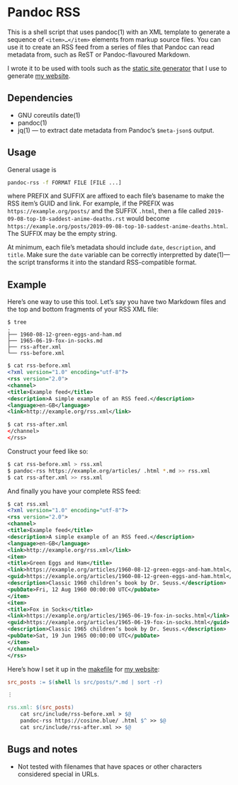# Pandoc RSS

This is a shell script that uses pandoc(1) with an XML template to
generate a sequence of `<item>…</item>` elements from markup source
files. You can use it to create an RSS feed from a series of files that
Pandoc can read metadata from, such as ReST or Pandoc-flavoured
Markdown.

I wrote it to be used with tools such as the [static site
generator](https://github.com/chambln/red/) that I use to generate [my
website](https://cosine.blue/).

## Dependencies

  - GNU coreutils date(1)
  - pandoc(1)
  - jq(1) — to extract date metadata from Pandoc’s `$meta-json$` output.

## Usage

General usage is

``` bash
pandoc-rss -f FORMAT FILE [FILE ...]
```

where PREFIX and SUFFIX are affixed to each file’s basename to make the
RSS item’s GUID and link. For example, if the PREFIX was
`https://example.org/posts/` and the SUFFIX `.html`, then a file called
`2019-09-08-top-10-saddest-anime-deaths.rst` would become
`https://example.org/posts/2019-09-08-top-10-saddest-anime-deaths.html`.
The SUFFIX may be the empty string.

At minimum, each file’s metadata should include `date`, `description`,
and `title`. Make sure the `date` variable can be correctly interpretted
by date(1)—the script transforms it into the standard RSS-compatible
format.

## Example

Here’s one way to use this tool. Let’s say you have two Markdown files
and the top and bottom fragments of your RSS XML file:

    $ tree
    .
    ├── 1960-08-12-green-eggs-and-ham.md
    ├── 1965-06-19-fox-in-socks.md
    ├── rss-after.xml
    └── rss-before.xml

``` xml
$ cat rss-before.xml
<?xml version="1.0" encoding="utf-8"?>
<rss version="2.0">
<channel>
<title>Example feed</title>
<description>A simple example of an RSS feed.</description>
<language>en-GB</language>
<link>http://example.org/rss.xml</link>
```

``` xml
$ cat rss-after.xml
</channel>
</rss>
```

Construct your feed like so:

``` bash
$ cat rss-before.xml > rss.xml
$ pandoc-rss https://example.org/articles/ .html *.md >> rss.xml
$ cat rss-after.xml >> rss.xml
```

And finally you have your complete RSS feed:

``` xml
$ cat rss.xml
<?xml version="1.0" encoding="utf-8"?>
<rss version="2.0">
<channel>
<title>Example feed</title>
<description>A simple example of an RSS feed.</description>
<language>en-GB</language>
<link>http://example.org/rss.xml</link>
<item>
<title>Green Eggs and Ham</title>
<link>https://example.org/articles/1960-08-12-green-eggs-and-ham.html</link>
<guid>https://example.org/articles/1960-08-12-green-eggs-and-ham.html</guid>
<description>Classic 1960 children’s book by Dr. Seuss.</description>
<pubDate>Fri, 12 Aug 1960 00:00:00 UTC</pubDate>
</item>
<item>
<title>Fox in Socks</title>
<link>https://example.org/articles/1965-06-19-fox-in-socks.html</link>
<guid>https://example.org/articles/1965-06-19-fox-in-socks.html</guid>
<description>Classic 1965 children’s book by Dr. Seuss.</description>
<pubDate>Sat, 19 Jun 1965 00:00:00 UTC</pubDate>
</item>
</channel>
</rss>
```

Here’s how I set it up in the
[makefile](https://github.com/chambln/chambln.github.io/blob/master/Makefile)
for [my website](https://cosine.blue):

``` makefile
src_posts := $(shell ls src/posts/*.md | sort -r)

⋮

rss.xml: $(src_posts)
    cat src/include/rss-before.xml > $@
    pandoc-rss https://cosine.blue/ .html $^ >> $@
    cat src/include/rss-after.xml >> $@
```

## Bugs and notes

  - Not tested with filenames that have spaces or other characters
    considered special in URLs.
